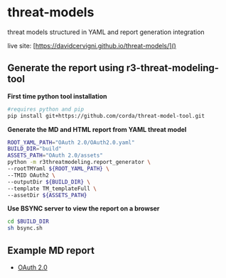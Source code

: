 # threat-models
threat models structured in YAML and report generation integration

live site: [https://davidcervigni.github.io/threat-models/]()

## Generate the report using r3-threat-modeling-tool

**First time python tool installation**
```bash
#requires python and pip
pip install git+https://github.com/corda/threat-model-tool.git
```

**Generate the MD and HTML report from YAML threat model**

```bash
ROOT_YAML_PATH="OAuth 2.0/OAuth2.0.yaml"
BUILD_DIR="build"
ASSETS_PATH="OAuth 2.0/assets"
python -m r3threatmodeling.report_generator \
--rootTMYaml ${ROOT_YAML_PATH} \
--TMID OAuth2 \
--outputDir ${BUILD_DIR} \
--template TM_templateFull \
--assetDir ${ASSETS_PATH}
```

**Use BSYNC server to view the report on a browser**

```bash
cd $BUILD_DIR
sh bsync.sh 
```

## Example MD report

 - [OAuth 2.0](report-examples/OAuth2/OAuth2.md)
    

